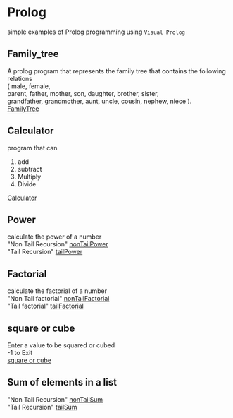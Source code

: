 # Prolog

simple examples of Prolog programming using `Visual Prolog`

## Family_tree 

A prolog program that represents the family tree that contains the following relations   
 ( male, female,  
 parent, father, mother, son, daughter, brother, sister,   
 grandfather, grandmother, aunt, uncle, cousin, nephew, niece ).  
  [FamilyTree](https://github.com/saraatq/Prolog/blob/main/FamilyTree.pro)
  
  
## Calculator

program that can 
1. add
2. subtract
3. Multiply
4. Divide  

[Calculator](https://github.com/saraatq/Prolog/blob/main/Calculator.pro)

## Power
 calculate the power of a number  
 "Non Tail Recursion" [nonTailPower](https://github.com/saraatq/Prolog/blob/main/Power-NonTailtail-.pro)  
 "Tail Recursion" [tailPower]()
 
 ## Factorial
 calculate the factorial of a number  
 "Non Tail factorial" [nonTailFactorial](https://github.com/saraatq/Prolog/blob/main/Factorial-NonTail-.pro)  
 "Tail factorial" [tailFactorial](https://github.com/saraatq/Prolog/blob/main/Factorial-Tail-.pro)  
 
 ## square or cube
 Enter a value to be squared or cubed  
 -1 to Exit  
 [square or cube](https://github.com/saraatq/Prolog/blob/main/SorC.pro)
 
 ## Sum of elements in a list   
 "Non Tail Recursion" [nonTailSum](https://github.com/saraatq/Prolog/blob/main/SumNonTail.pro)  
 "Tail Recursion" [tailSum](https://github.com/saraatq/Prolog/blob/main/SumTail.pro)
